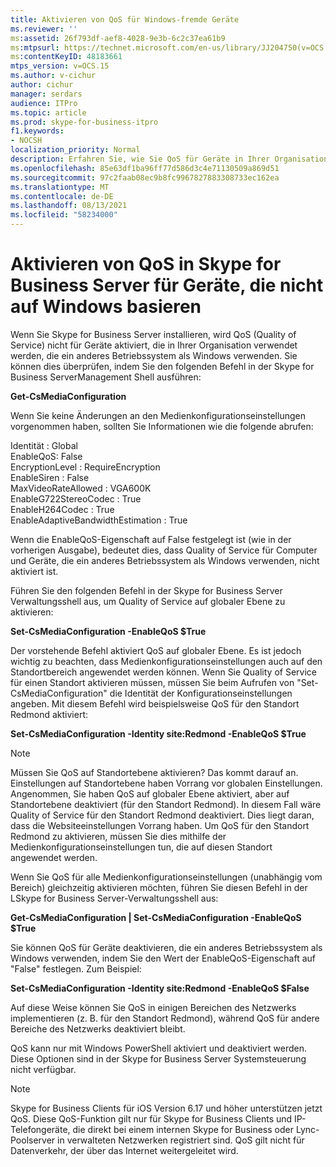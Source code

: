 ```yaml
---
title: Aktivieren von QoS für Windows-fremde Geräte
ms.reviewer: ''
ms:assetid: 26f793df-aef8-4028-9e3b-6c2c37ea61b9
ms:mtpsurl: https://technet.microsoft.com/en-us/library/JJ204750(v=OCS.15)
ms:contentKeyID: 48183661
mtps_version: v=OCS.15
ms.author: v-cichur
author: cichur
manager: serdars
audience: ITPro
ms.topic: article
ms.prod: skype-for-business-itpro
f1.keywords:
- NOCSH
localization_priority: Normal
description: Erfahren Sie, wie Sie QoS für Geräte in Ihrer Organisation aktivieren, die ein anderes Betriebssystem als Windows verwenden.
ms.openlocfilehash: 85e63df1ba96ff77d586d3c4e71130509a869d51
ms.sourcegitcommit: 97c2faab08ec9b8fc9967827883308733ec162ea
ms.translationtype: MT
ms.contentlocale: de-DE
ms.lasthandoff: 08/13/2021
ms.locfileid: "58234000"
---
```

# <a name="enabling-qos-in-skype-for-business-server-for-devices-that-are-not-based-on-windows"></a>Aktivieren von QoS in Skype for Business Server für Geräte, die nicht auf Windows basieren


Wenn Sie Skype for Business Server installieren, wird QoS (Quality of Service) nicht für Geräte aktiviert, die in Ihrer Organisation verwendet werden, die ein anderes Betriebssystem als Windows verwenden. Sie können dies überprüfen, indem Sie den folgenden Befehl in der Skype for Business ServerManagement Shell ausführen:

**Get-CsMediaConfiguration**

Wenn Sie keine Änderungen an den Medienkonfigurationseinstellungen vorgenommen haben, sollten Sie Informationen wie die folgende abrufen:

Identität : Global<br/>
EnableQoS: False<br/>
EncryptionLevel : RequireEncryption<br/>
EnableSiren : False<br/>
MaxVideoRateAllowed : VGA600K<br/>
EnableG722StereoCodec : True<br/>
EnableH264Codec : True<br/>
EnableAdaptiveBandwidthEstimation : True<br/>

Wenn die EnableQoS-Eigenschaft auf False festgelegt ist (wie in der vorherigen Ausgabe), bedeutet dies, dass Quality of Service für Computer und Geräte, die ein anderes Betriebssystem als Windows verwenden, nicht aktiviert ist.

Führen Sie den folgenden Befehl in der Skype for Business Server Verwaltungsshell aus, um Quality of Service auf globaler Ebene zu aktivieren:

**Set-CsMediaConfiguration -EnableQoS $True**

Der vorstehende Befehl aktiviert QoS auf globaler Ebene. Es ist jedoch wichtig zu beachten, dass Medienkonfigurationseinstellungen auch auf den Standortbereich angewendet werden können. Wenn Sie Quality of Service für einen Standort aktivieren müssen, müssen Sie beim Aufrufen von "Set-CsMediaConfiguration" die Identität der Konfigurationseinstellungen angeben. Mit diesem Befehl wird beispielsweise QoS für den Standort Redmond aktiviert:

**Set-CsMediaConfiguration -Identity site:Redmond -EnableQoS $True**


> [!NOTE]
> Müssen Sie QoS auf Standortebene aktivieren? Das kommt darauf an. Einstellungen auf Standortebene haben Vorrang vor globalen Einstellungen. Angenommen, Sie haben QoS auf globaler Ebene aktiviert, aber auf Standortebene deaktiviert (für den Standort Redmond). In diesem Fall wäre Quality of Service für den Standort Redmond deaktiviert. Dies liegt daran, dass die Websiteeinstellungen Vorrang haben. Um QoS für den Standort Redmond zu aktivieren, müssen Sie dies mithilfe der Medienkonfigurationseinstellungen tun, die auf diesen Standort angewendet werden.


Wenn Sie QoS für alle Medienkonfigurationseinstellungen (unabhängig vom Bereich) gleichzeitig aktivieren möchten, führen Sie diesen Befehl in der LSkype for Business Server-Verwaltungsshell aus:

**Get-CsMediaConfiguration | Set-CsMediaConfiguration -EnableQoS $True**

Sie können QoS für Geräte deaktivieren, die ein anderes Betriebssystem als Windows verwenden, indem Sie den Wert der EnableQoS-Eigenschaft auf "False" festlegen. Zum Beispiel:

**Set-CsMediaConfiguration -Identity site:Redmond -EnableQoS $False**

Auf diese Weise können Sie QoS in einigen Bereichen des Netzwerks implementieren (z. B. für den Standort Redmond), während QoS für andere Bereiche des Netzwerks deaktiviert bleibt.

QoS kann nur mit Windows PowerShell aktiviert und deaktiviert werden. Diese Optionen sind in der Skype for Business Server Systemsteuerung nicht verfügbar.

> [!NOTE]
> Skype for Business Clients für iOS Version 6.17 und höher unterstützen jetzt QoS.  Diese QoS-Funktion gilt nur für Skype for Business Clients und IP-Telefongeräte, die direkt bei einem internen Skype for Business oder Lync-Poolserver in verwalteten Netzwerken registriert sind. QoS gilt nicht für Datenverkehr, der über das Internet weitergeleitet wird.
